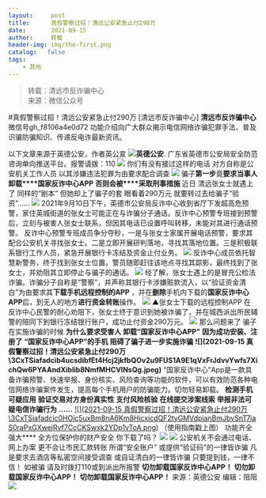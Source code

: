 ```yaml
---
layout:     post
title:      真假警察过招！清远公安紧急止付290万
date:       2021-09-15
author:     转载
header-img: img/the-first.png
catalog:   false
tags:
    - 其他
---
```


<blockquote><p>转载：清远市反诈骗中心<br>
来源：微信公众号</p></blockquote>

#真假警察过招！清远公安紧急止付290万
[清远市反诈骗中心]
**清远市反诈骗中心**
微信号gh_f8106a4e0d72
功能介绍向广大群众揭示电信网络诈骗犯罪手法、普及识骗防骗知识、传递反电诈最新资讯。

以下文章来源于英德公安，作者英公宣
![](http://wx.qlogo.cn/mmhead/Q3auHgzwzM610320B3EXKhZ9bj9ibicjIictcFjpxLM2GgIeJKnKV2KRA/0)**英德公安**.
广东省英德市公安局安全防范咨询单向推送平台。报警请拨：110
![]({{site.baseurl}}/postimg/3CxTSiafadcic5zyXUfbXLUClzlpaoknCpV4bErPg2kuuS97hoJJbNCtFOVZ9X0j5W26HDaregC5kibiaLGl8CPr9A.gif)
你们有没有接过这样的电话
对方自称是公安机关工作人员
以其涉嫌违法犯罪为由要求配合调查
![]({{site.baseurl}}/postimg/wy3FI1ic0GSdqHTaou0ewJqgIlNlvQmzZP3gO1X9iceH1TBQyYKz3icmN56nZ9UfgRYykSWr7T2KjEqhFiaXlSIz9g.jpeg)
骗子**第一步**竟**要求当事人**
**卸载****国家反诈中心APP**
**否则会被****采取刑事措施**
近日
清远张女士就遇上了
同样的“剧本”
但她却上了骗子的套
眼看着290万元
就要转过去给骗子“验资”……
![]({{site.baseurl}}/postimg/3CxTSiafadcic0HOic5uxBm8nA6Km8HicxicdYSeSZjjQ4G4Fk8lvkicLvLnUMd5QBDKsMEcQnhP1ic73meZPGOEmXgJA.gif)
2021年9月10日下午，英德市公安局反诈中心收到省厅下发超高危预警，家住英城街道的张女士可能正在与诈骗分子通话。反诈中心预警专班接到预警后，立刻与被害人张女士联系，但因其电话已设置呼叫转移，未能对其进行通话预警。
反诈中心预警专班成员争分夺秒，一是与张女士家属开展电话预警，要求其配合公安机关寻找张女士。二是立即开展研判落地，寻找其落地位置。三是积极联系银行工作人员，紧急开展银行卡冻结及资金止付业务。
![]({{site.baseurl}}/postimg/wy3FI1ic0GSdqHTaou0ewJqgIlNlvQmzZTLVJ6E0JgfoeWsOnjPEUpmfvbyTzUdChgVzWCg3YV9nk1D7TBUH7qA.gif)
反诈中心成员依托智慧新警务，终于找到张女士位置。警员随即赶往该地点寻找其踪影，最终找到了张女士，并劝阻其立即停止与骗子的通话。
![]({{site.baseurl}}/postimg/wy3FI1ic0GSdqHTaou0ewJqgIlNlvQmzZ7aJFaWflSGl9kORrgkibC9nAjic5UiadFDLZBGSLMfCbwyXuQIgbhhM8g.jpeg)
经了解，张女士遇上的是冒充公检法诈骗。诈骗分子自称是“警察”，并声称其银行卡涉嫌赃款流入，以“验证资金清白”为由要求其**下载手机远程控制的APP**
，并在**删除**手机内下载的**国家反诈中心APP**后，到无人的地方**进行资金转账**操作。
![]({{site.baseurl}}/postimg/wy3FI1ic0GSdqHTaou0ewJqgIlNlvQmzZsRSewpCuhQEhAukpMWHXrRQkmZhsJerzzbkdaTTGic2r9QrbILIcnMg.jpeg)
▲张女士下载的远程控制APP
在反诈中心民警的耐心劝阻下，张女士终于意识到她被诈骗了，并在城西派出所民辅警的陪同下到银行冻结银行账户，成功止付资金290万元。
![]({{site.baseurl}}/postimg/wy3FI1ic0GSdqHTaou0ewJqgIlNlvQmzZUiapNBebFccDfOIVHxmTCaS32H0XA7VZdNBqEShpsibUQoHIweem6Dqw.jpeg)
那么问题来了
骗子在实施诈骗的时候
**为什么要求受害人**
**卸载“国家反诈中心APP”**
**因为成功安装、注册了**
**“国家反诈中心APP”的手机**
**阻碍了骗子进一步实施诈骗**
**![](2021-09-15
真假警察过招！清远公安紧急止付290万\\3CxTSiafadcib4ucsdibfEt4Hcj2jkfbQOv2u9FUS1A9E1qVxFrJdvvYwfs7XichQw6PYAAndXibIib8NmfMHCVlNsQg.jpeg)**
“国家反诈中心”App是一款具备诈骗预警、快速举报、身份核实、风险查询等功能的软件，可以有效防范各种电信网络诈骗案件发生，提高每个手机用户的防骗能力。切勿轻易卸载。
**检测手机可疑应用**
******验证交易对方身份真实性******
******支付风险核验******
**在线提交涉案线索**
**举报非法可疑电信诈骗行为**
**……**
[![](2021-09-15
真假警察过招！清远公安紧急止付290万\\3CxTSiafadcic0HOic5uxBm8nA6Km8HicxicdQF2tyGMVdpianBmJbvSnT7iaS0raPxGXwejRyf7CcCKSwxk2YDp1vToA.png)](http://mp.weixin.qq.com/s?__biz=MzkwMzIyMjcyOQ==&mid=2247484879&idx=1&sn=e947e0bf64c2f6488508482ca0d64081&chksm=c098c169f7ef487fc94d4938571310354af5511388eb02e1c5feef8ba34d018b6d12f929e86e&scene=21#wechat_redirect)
（使用指南戳上图）
功能齐全强大****
全方位保护你的财产安全
你下载了吗？
![]({{site.baseurl}}/postimg/3CxTSiafadc905zgbg07gJCB0IzslppDqdbhe7gW5SmdtKodYZDODibGqRam6xial4uaFmP4BypkpibaVYA87vvDdw.jpeg)
![]({{site.baseurl}}/postimg/3CxTSiafadcicSrq1TuCGjeg2XR8pkWTQy35zoTPIMPXzr1WuAj8qB3ZcbcVDsHhONZTzWhicTwzmQkTa4MDFcIyg.png)
公安机关不会通过电话、网上办案
更不会让市民汇款转账
所谓“安全账户”
或提供“验证码”的一律皆诈骗
凡是要求去酒店等私密空间接受调查
或自证清白的一律皆诈骗
只要提到钱，一律不信！
如被骗
请及时拨打110或到派出所报警
**切勿卸载国家反诈中心APP！**
**切勿卸载国家反诈中心APP！**
**切勿卸载国家反诈中心APP！**
来源：英德公安
编辑：阻阻
![]({{site.baseurl}}/postimg/3CxTSiafadcic5zyXUfbXLUClzlpaoknCpErldQhhamfG7KH1qHGrr3icT9iaAoE1B4noSO7EewO2k8fys5pMuaoog.gif)
